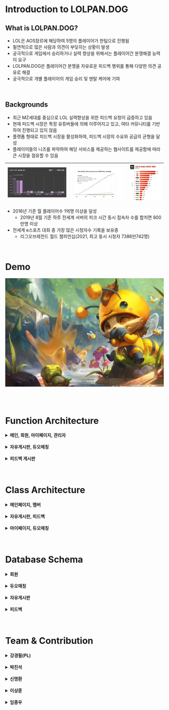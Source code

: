 # Introduction to LOLPAN.DOG

## What is LOLPAN.DOG?
- LOL은 AOS장르에 해당하여 5명의 플레이어가 한팀으로 진행됨
- 필연적으로 많은 사람과 의견이 부딪히는 상황이 발생
- 궁극적으로 게임에서 승리하거나 실력 향상을 위해서는 플레이어간 분쟁해결 능력이 요구
- LOLPAN.DOG은 플레이어간 분쟁을 자유로운 피드백 행위를 통해 다양한 의견 공유로 해결
- 궁극적으로 개별 플레이어의 게임 승리 및 멘탈 케어에 기여

<br>

## Backgrounds
- 최근 MZ세대를 중심으로 LOL 실력향상을 위한 피드백 요청이 급증하고 있음
- 현재 피드백 시장은 특정 유튜버들에 의해 이루어지고 있고, 여타 커뮤니티를 기반하여 진행되고 있지 않음
- 플랫폼 형태로 피드백 시장을 활성화하여, 피드백 시장의 수요와 공급의 균형을 달성
- 플레이어들의 니즈를 파악하여 해당 서비스를 제공하는 웹사이트를 제공함에 따라 큰 시장을 점유할 수 있음

|![test](images/image1.png)|![test](images/image2.png)|![test](images/image3.jpg)|
|---|---|---|

- 2016년 기준 월 플레이어수 1억명 이상을 달성
  - 2019년 8월 기준 하루 전세계 서버의 피크 시간 동시 접속자 수를 합치면 800만명 이상
- 전세계 e스포츠 대회 중 가장 많은 시청자수 기록을 보유중
  - 리그오브레전드 월드 챔피언십(2021, 최고 동시 시청자 7386만742명)

<br>

# Demo
[![LOLPAN.DOG Demo](images/image16.jpg)](https://www.youtube.com/watch?v=aholtN0kiyw) 

<br>
<br>

# Function Architecture

<details><summary> <b>메인, 회원, 마이페이지, 관리자</b> </summary>

![test](images/image4.png)

</details>
<br>

<details><summary> <b>자유게시판, 듀오매칭</b> </summary>

![test](images/image5.png)

</details>
<br>

<details><summary> <b>피드백 게시판</b> </summary>

![test](images/image6.png)

</details>
<br>
<br>

# Class Architecture

<details><summary> <b>메인페이지, 멤버</b> </summary>

![test](images/image7.png)

</details>
<br>

<details><summary> <b>자유게시판, 피드백</b> </summary>

![test](images/image8.png)

</details>
<br>

<details><summary> <b>마이페이지, 듀오매칭</b> </summary>

![test](images/image9.png)

</details>
<br>
<br>

# Database Schema

<details><summary> <b>회원</b> </summary>

![test](images/image10.png)

</details>
<br>

<details><summary> <b>듀오매칭</b> </summary>

![test](images/image11.png)

</details>
<br>

<details><summary> <b>자유게시판</b> </summary>

|![test](images/image12.png)|![test](images/image13.png)|
|---|---|

</details>
<br>

<details><summary> <b>피드백</b> </summary>

|![test](images/image14.png)|![test](images/image15.png)|
|---|---|

</details>
<br>
<br>

# Team & Contribution

<details><summary> <b>강경필(PL)</b> </summary>

* 메인 페이지 전체(F, B) / 마이 페이지 전체(F, B) / 듀오 매칭 전체(B)
* 로그인/회원가입 – 카카오 연동, SMTP(주, B)
* 피드백게시판, 자유게시판 – 입력 유효성 검사(주, F)
* 웹 페이지 전체 CSS 및 디자인 통합(보조, F)

</details>
<br>

<details><summary> <b>박진석</b> </summary>

* 자유게시판 전체(B)
* 피드백 게시판 전체(B)
* 자유게시판 전체(보조, F)
* 피드백 게시판 전체(보조, F)

</details>
<br>

<details><summary> <b>신명환</b> </summary>

* 듀오매칭 전체(F), 듀오매칭 DAO, Mapper(보조, B)
* 정적 이미지 구현(보조)

</details>
<br>

<details><summary> <b>이상훈</b> </summary>

* 자유게시판 전체(주, F) / 피드백게시판 전체(주, F)
* 웹페이지 전체 CSS 및 디자인 통합(주, F)
* 정적 이미지 구현(주)

</details>
<br>

<details><summary> <b>임종우</b> </summary> 

* 로그인/회원가입 전체(F, B)
* 로그인/회원가입 – 카카오 연동, SMTP(보조, B)
* 피드백게시판, 자유게시판 – 입력 유효성 검사(보조, F)

</details>




